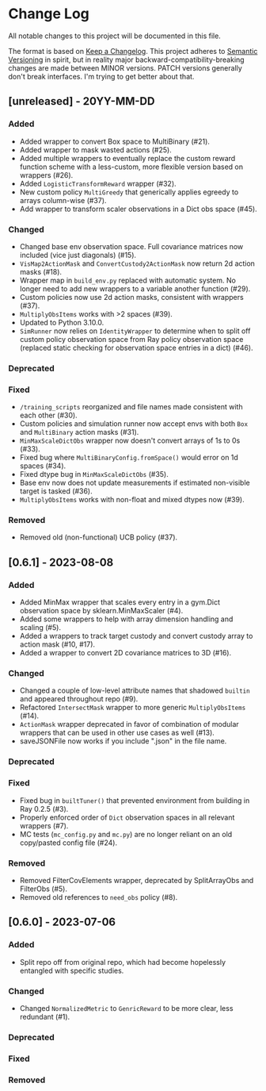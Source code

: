 # Change Log
All notable changes to this project will be documented in this file.
 
The format is based on [Keep a Changelog](http://keepachangelog.com/).
This project adheres to [Semantic Versioning](http://semver.org/) in spirit, but in reality major backward-compatibility-breaking changes are made between MINOR versions.
PATCH versions generally don't break interfaces.
I'm trying to get better about that. 

## [unreleased] - 20YY-MM-DD

### Added
- Added wrapper to convert Box space to MultiBinary (#21).
- Added wrapper to mask wasted actions (#25).
- Added multiple wrappers to eventually replace the custom reward function scheme with a less-custom, more flexible version based on wrappers (#26).
- Added `LogisticTransformReward` wrapper (#32).
- New custom policy `MultiGreedy` that generically applies egreedy to arrays column-wise (#37).
- Add wrapper to transform scaler observations in a Dict obs space (#45).

### Changed
- Changed base env observation space. Full covariance matrices now included (vice just diagonals) (#15).
- `VisMap2ActionMask` and `ConvertCustody2ActionMask` now return 2d action masks (#18).
- Wrapper map in `build_env.py` replaced with automatic system. No longer need to add new wrappers to a variable another function (#29).
- Custom policies now use 2d action masks, consistent with wrappers (#37).
- `MultiplyObsItems` works with >2 spaces (#39).
- Updated to Python 3.10.0.
- `SimRunner` now relies on `IdentityWrapper` to determine when to split off custom policy observation space from Ray policy observation space (replaced static checking for observation space entries in a dict) (#46).

### Deprecated

### Fixed
- `/training_scripts` reorganized and file names made consistent with each other (#30).
- Custom policies and simulation runner now accept envs with both `Box` and `MultiBinary` action masks (#31).
- `MinMaxScaleDictObs` wrapper now doesn't convert arrays of 1s to 0s (#33).
- Fixed bug where `MultiBinaryConfig.fromSpace()` would error on 1d spaces (#34).
- Fixed dtype bug in `MinMaxScaleDictObs` (#35).
- Base env now does not update measurements if estimated non-visible target is tasked (#36).
- `MultiplyObsItems` works with non-float and mixed dtypes now (#39).

### Removed
- Removed old (non-functional) UCB policy (#37).

## [0.6.1] - 2023-08-08

### Added
- Added MinMax wrapper that scales every entry in a gym.Dict observation space by sklearn.MinMaxScaler (#4).
- Added some wrappers to help with array dimension handling and scaling (#5).
- Added a wrappers to track target custody and convert custody array to action mask (#10, #17).
- Added a wrapper to convert 2D covariance matrices to 3D (#16).

### Changed
- Changed a couple of low-level attribute names that shadowed `builtin` and appeared throughout repo (#9).
- Refactored `IntersectMask` wrapper to more generic `MultiplyObsItems` (#14).
- `ActionMask` wrapper deprecated in favor of combination of modular wrappers that can be used in other use cases as well (#13).
- saveJSONFile now works if you include ".json" in the file name.

### Deprecated

### Fixed
- Fixed bug in `builtTuner()` that prevented environment from building in Ray 0.2.5 (#3).
- Properly enforced order of `Dict` observation spaces in all relevant wrappers (#7).
- MC tests (`mc_config.py` and `mc.py`) are no longer reliant on an old copy/pasted config file (#24). 

### Removed
- Removed FilterCovElements wrapper, deprecated by SplitArrayObs and FilterObs (#5).
- Removed old references to `need_obs` policy (#8). 

## [0.6.0] - 2023-07-06

### Added
- Split repo off from original repo, which had become hopelessly entangled with specific studies.

### Changed
- Changed `NormalizedMetric` to `GenricReward` to be more clear, less redundant (#1).

### Deprecated

### Fixed

### Removed
